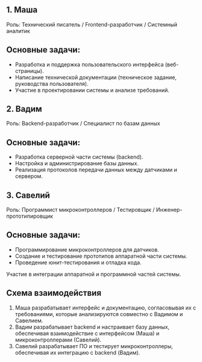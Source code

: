 ## 1. Маша

Роль: Технический писатель / Frontend-разработчик / Системный аналитик

## Основные задачи:

- Разработка и поддержка пользовательского интерфейса (веб-страницы).
- Написание технической документации (техническое задание, руководства пользователя).
- Участие в проектировании системы и анализе требований.

## 2. Вадим

Роль: Backend-разработчик / Специалист по базам данных

## Основные задачи:

- Разработка серверной части системы (backend).
- Настройка и администрирование базы данных.
- Реализация протоколов передачи данных между датчиками и сервером.

## 3. Савелий

Роль: Программист микроконтроллеров / Тестировщик / Инженер-прототипировщик

## Основные задачи:

- Программирование микроконтроллеров для датчиков.
- Создание и тестирование прототипов аппаратной части системы.
- Проведение юнит-тестирования и отладка кода.

Участие в интеграции аппаратной и программной частей системы.

## Схема взаимодействия

1. Маша разрабатывает интерфейс и документацию, согласовывая их с требованиями, которые анализируются совместно с Вадимом и Савелием.
2. Вадим разрабатывает backend и настраивает базу данных, обеспечивая взаимодействие с интерфейсом (Маша) и микроконтроллерами (Савелий).
3. Савелий разрабатывает ПО и тестирует микроконтроллеры, обеспечивая их интеграцию с backend (Вадим).